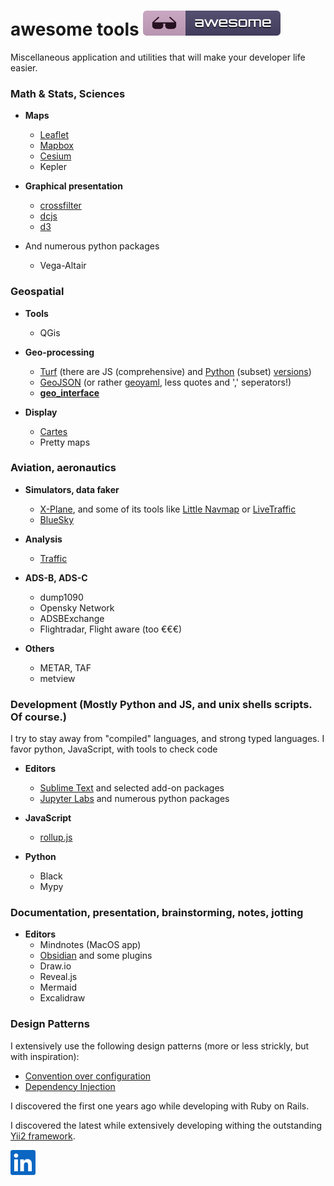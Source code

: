 # awesome tools [![Awesome](https://raw.githubusercontent.com/devleaks/awesome/master/awesome.svg)](https://github.com/sindresorhus/awesome)

Miscellaneous application and utilities that will make your developer life easier.



### Math & Stats, Sciences

* **Maps**
  * [Leaflet](https:://leafletjs.com/)
  * [Mapbox](https://www.mapbox.com)
  * [Cesium](https://cesium.com)
  * Kepler

* **Graphical presentation**
  * [crossfilter](http://crossfilter.github.io/crossfilter/)
  * [dcjs](https://dc-js.github.io/dc.js/)
  * [d3](https://d3js.org)

* And numerous python packages
  * Vega-Altair



### Geospatial

* **Tools**
  * QGis

* **Geo-processing**
  * [Turf](http://turfjs.org) (there are JS (comprehensive) and [Python](https://github.com/pyturf/pyturf) (subset) [versions](https://github.com/pyturf/pyturf))
  * [GeoJSON](https://geojson.org) (or rather [geoyaml](https://github.com/louh/geoyaml), less quotes and ',' seperators!)
  * [__geo_interface__](https://gist.github.com/sgillies/2217756)

* **Display**
  * [Cartes](https://cartes-viz.github.io)
  * Pretty maps



### Aviation, aeronautics

* **Simulators, data faker**
  * [X-Plane](https://www.x-plane.com), and some of its tools like [Little Navmap](https://albar965.github.io) or [LiveTraffic](https://twinfan.gitbook.io/livetraffic/)
  * [BlueSky](https://github.com/TUDelft-CNS-ATM/bluesky)


* **Analysis**
  * [Traffic](https://traffic-viz.github.io)


* **ADS-B, ADS-C**
  * dump1090
  * Opensky Network
  * ADSBExchange
  * Flightradar, Flight aware (too €€€)

* **Others**
  * METAR, TAF
  * metview



### Development (Mostly Python and JS, and unix shells scripts. Of course.)

I try to stay away from "compiled" languages, and strong typed languages.
I favor python, JavaScript, with tools to check code


* **Editors**
  * [Sublime Text](https://www.sublimetext.com) and selected add-on packages
  * [Jupyter Labs](https://jupyter.org) and numerous python packages


* **JavaScript**
  * [rollup.js](https://rollupjs.org/guide/en/)

* **Python**
  * Black
  * Mypy



### Documentation, presentation, brainstorming, notes, jotting

* **Editors**
  * Mindnotes (MacOS app)
  * [Obsidian](https://obsidian.md) and some plugins
  * Draw.io
  * Reveal.js
  * Mermaid
  * Excalidraw


### Design Patterns

I extensively use the following design patterns (more or less strickly, but with inspiration):

  * [Convention over configuration](https://en.wikipedia.org/wiki/Convention_over_configuration)
  * [Dependency Injection](https://en.wikipedia.org/wiki/Dependency_injection)

I discovered the first one years ago while developing with Ruby on Rails.

I discovered the latest while extensively developing withing the outstanding [Yii2 framework](https://www.yiiframework.com).



[![linkedin](https://raw.githubusercontent.com/devleaks/awesome/master/linkedin.svg)](https://www.linkedin.com/in/pierremareschal/)